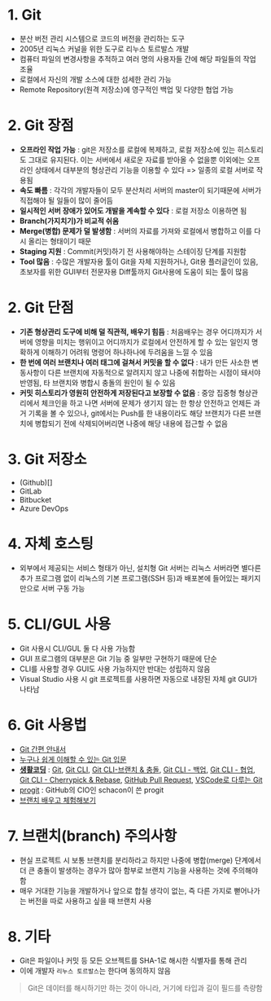 # 1. Git
- 분산 버전 관리 시스템으로 코드의 버전을 관리하는 도구
- 2005년 리눅스 커널을 위한 도구로 리누스 토르발스 개발
- 컴퓨터 파일의 변경사항을 추적하고 여러 명의 사용자들 간에 해당 파일들의 작업 조율
- 로컬에서 자신의 개발 소스에 대한 섬세한 관리 가능
- Remote Repository(원격 저장소)에 영구적인 백업 및 다양한 협업 가능

# 2. Git 장점
- **오프라인 작업 가능** : git은 저장소를 로컬에 복제하고, 로컬 저장소에 있는 히스토리도 그대로 유지된다. 이는 서버에서 새로운 자료를 받아올 수 없을뿐 이외에는 오프라인 상태에서 대부분의 형상관리 기능을 이용할 수 있다 => 일종의 로컬 서버로 작용됨
- **속도 빠름** : 각각의 개발자들이 모두 분산처리 서버의 master이 되기때문에 서버가 직접해야 될 일들이 많이 줄어듬
- **일시적인 서버 장애가 있어도 개발을 계속할 수 있다** : 로컬 저장소 이용하면 됨
- **Branch(가지치기)가 비교적 쉬움**
- **Merge(병합) 문제가 덜 발생함** : 서버의 자료를 가져와 로컬에서 병합하고 이를 다시 올리는 형태이기 때문
- **Staging 지원** : Commit(커밋)하기 전 사용해야하는 스테이징 단계를 지원함
- **Tool 많음** : 수많은 개발자용 툴이 Git을 자체 지원하거나, Git용 플러글인이 있음, 초보자를 위한 GUI부터 전문자용 Diff툴까지 Git사용에 도움이 되는 툴이 많음

# 2. Git 단점
- **기존 형상관리 도구에 비해 덜 직관적, 배우기 힘듬** : 처음배우는 경우 어디까지가 서버에 영향을 미치는 행위이고 어디까지가 로컬에서 안전하게 할 수 있는 일인지 명확하게 이해하기 어려워 명령어 하나하나에 두려움을 느낄 수 있음
- **한 번에 여러 브랜치나 여러 태그에 걸쳐서 커밋을 할 수 없다** : 내가 만든 사소한 변동사항이 다른 브랜치에 자동적으로 알려지지 않고 나중에 취합하는 시점이 돼서야 반영됨, 타 브랜치와 병합시 충돌의 원인이 될 수 있음
- **커밋 히스토리가 영원히 안전하게 저장된다고 보장할 수 없음** : 중앙 집중형 형상관리에서 체크인을 하고 나면 서버에 문제가 생기지 않는 한 항상 안전하고 언제든 과거 기록을 볼 수 있으나, git에서는 Push를 한 내용이라도 해당 브랜치가 다른 브랜치에 병합되기 전에 삭제되어버리면 나중에 해당 내용에 접근할 수 없음

# 3. Git 저장소
- (Github)[]
- GitLab
- Bitbucket
- Azure DevOps

# 4. 자체 호스팅
 - 외부에서 제공되는 서비스 형태가 아닌, 설치형 Git 서버는 리눅스 서버라면 별다른 추가 프로그램 없이 리눅스의 기본 프로그램(SSH 등)과 배포본에 들어있는 패키지 만으로 서버 구동 가능

 # 5. CLI/GUL 사용
 - Git 사용시 CLI/GUL 둘 다 사용 가능함
 - GUI 프로그램의 대부분은 Git 기능 중 일부만 구현하기 때문에 단순
 - CLI를 사용할 경우 GUI도 사용 가능하지만 반대는 성립하지 않음
 - Visual Studio 사용 시 git 프로젝트를 사용하면 자동으로 내장된 자체 git GUI가 나타남

 # 6. Git 사용법
 - [Git 간편 안내서](http://rogerdudler.github.io/git-guide/index.ko.html)
- [누구나 쉽게 이해할 수 있는 Git 입문](https://backlog.com/git-tutorial/kr/intro/intro1_1.html)
- [**생활코딩**](https://opentutorials.org/course/1) : [Git](https://www.youtube.com/playlist?list=PLuHgQVnccGMCNJESahrVV-uYGMNYK_vMf), [Git CLI](https://www.youtube.com/playlist?list=PLuHgQVnccGMATJK16UJ9Fjay0ozrSZKiI), [Git CLI-브랜치 & 충돌](https://www.youtube.com/playlist?list=PLuHgQVnccGMDU5eAzOz2dZ9KXJF6dkNg3), [Git CLI - 백업](https://www.youtube.com/playlist?list=PLuHgQVnccGMBJr3eVXGvYHDvGNcogEy7v), [Git CLI - 협업](https://www.youtube.com/playlist?list=PLuHgQVnccGMA4LgLoH07e7uEbRbi92Dd2), [Git CLI - Cherrypick & Rebase](https://www.youtube.com/playlist?list=PLuHgQVnccGMAb_nOiego7BqfKTRcXsUrB), [GitHub Pull Request](https://www.youtube.com/playlist?list=PLuHgQVnccGMBXv1OKe3Hn3Jq6F735-uWm), [VSCode로 다루는 Git](https://www.youtube.com/playlist?list=PLuHgQVnccGMAQvSVKdXFiOo51HUD8iQQm)
- [progit](http://dogfeet.github.io/articles/2012/progit.html) : GitHub의 CIO인 schacon이 쓴 progit
- [브랜치 배우고 체험해보기](https://learngitbranching.js.org/?locale=ko)

# 7. 브랜치(branch) 주의사항
- 현실 프로젝트 시 보통 브랜치를 분리하라고 하지만 나중에 병합(merge) 단계에서 더 큰 충돌이 발생하는 경우가 많아 함부로 브랜치 기능을 사용하는 것에 주의해야 함
- 매우 거대한 기능을 개발하거나 앞으로 합칠 생각이 없는, 즉 다른 가지로 뻗어나가는 버전을 따로 사용하고 싶을 때 브랜치 사용

# 8. 기타
- Git은 파일이나 커밋 등 모든 오브젝트를 SHA-1로 해시한 식별자를 통해 관리
- 이에 개발자 `리누스 토르발스`는 한다며 동의하지 않음
> Git은 데이터를 해시하기만 하는 것이 아니라, 거기에 타입과 길이 필드를 측량함
